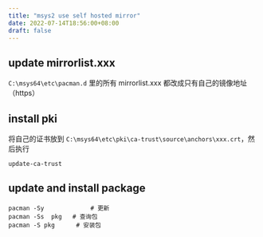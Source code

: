 ```yaml
---
title: "msys2 use self hosted mirror"
date: 2022-07-14T18:56:00+08:00
draft: false
---
```


## update mirrorlist.xxx

`C:\msys64\etc\pacman.d` 里的所有 mirrorlist.xxx 都改成只有自己的镜像地址（https）

## install pki

将自己的证书放到 `C:\msys64\etc\pki\ca-trust\source\anchors\xxx.crt`，然后执行

```shell
update-ca-trust
```

## update and install package

```
pacman -Sy             # 更新
pacman -Ss  pkg   # 查询包
pacman -S pkg      # 安装包
```

